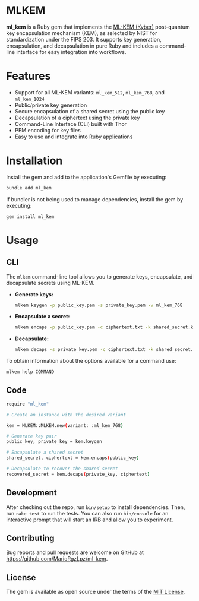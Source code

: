 # MLKEM

**ml_kem** is a Ruby gem that implements the [ML-KEM (Kyber)](https://csrc.nist.gov/pubs/fips/203/final) post-quantum key encapsulation mechanism (KEM), as selected by NIST for standardization under the FIPS 203. It supports key generation, encapsulation, and decapsulation in pure Ruby and includes a command-line interface for easy integration into workflows.

# Features

- Support for all ML-KEM variants: `ml_kem_512`, `ml_kem_768`, and `ml_kem_1024`
- Public/private key generation
- Secure encapsulation of a shared secret using the public key
- Decapsulation of a ciphertext using the private key
- Command-Line Interface (CLI) built with Thor
- PEM encoding for key files
- Easy to use and integrate into Ruby applications

# Installation

Install the gem and add to the application's Gemfile by executing:

```bash
bundle add ml_kem
```

If bundler is not being used to manage dependencies, install the gem by executing:

```bash
gem install ml_kem
```

# Usage

## CLI

The `mlkem` command-line tool allows you to generate keys, encapsulate, and decapsulate secrets using ML-KEM.

- **Generate keys:**

    ```bash
    mlkem keygen -p public_key.pem -s private_key.pem -v ml_kem_768
    ```

- **Encapsulate a secret:**

    ```bash
    mlkem encaps -p public_key.pem -c ciphertext.txt -k shared_secret.key
    ```

- **Decapsulate:**

    ```bash
    mlkem decaps -s private_key.pem -c ciphertext.txt -k shared_secret.key
    ```

To obtain information about the options available for a command use:
```bash
mlkem help COMMAND
```

## Code

```bash
require "ml_kem"

# Create an instance with the desired variant

kem = MLKEM::MLKEM.new(variant: :ml_kem_768)

# Generate key pair
public_key, private_key = kem.keygen

# Encapsulate a shared secret
shared_secret, ciphertext = kem.encaps(public_key)

# Decapsulate to recover the shared secret
recovered_secret = kem.decaps(private_key, ciphertext)

```

## Development

After checking out the repo, run `bin/setup` to install dependencies. Then, run `rake test` to run the tests. You can also run `bin/console` for an interactive prompt that will start an IRB and allow you to experiment.

## Contributing

Bug reports and pull requests are welcome on GitHub at https://github.com/MarioRgzLpz/ml_kem.

## License

The gem is available as open source under the terms of the [MIT License](https://opensource.org/licenses/MIT).
